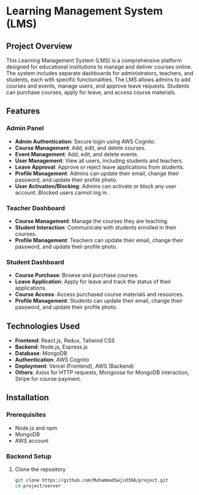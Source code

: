 # Learning Management System (LMS)

## Project Overview
This Learning Management System (LMS) is a comprehensive platform designed for educational institutions to manage and deliver courses online. The system includes separate dashboards for administrators, teachers, and students, each with specific functionalities. The LMS allows admins to add courses and events, manage users, and approve leave requests. Students can purchase courses, apply for leave, and access course materials.

## Features

### Admin Panel
- **Admin Authentication**: Secure login using AWS Cognito.
- **Course Management**: Add, edit, and delete courses.
- **Event Management**: Add, edit, and delete events.
- **User Management**: View all users, including students and teachers.
- **Leave Approval**: Approve or reject leave applications from students.
- **Profile Management**: Admins can update their email, change their password, and update their profile photo.
- **User Activation/Blocking**: Admins can activate or block any user account. Blocked users cannot log in.

### Teacher Dashboard
- **Course Management**: Manage the courses they are teaching.
- **Student Interaction**: Communicate with students enrolled in their courses.
- **Profile Management**: Teachers can update their email, change their password, and update their profile photo.

### Student Dashboard
- **Course Purchase**: Browse and purchase courses.
- **Leave Application**: Apply for leave and track the status of their applications.
- **Course Access**: Access purchased course materials and resources.
- **Profile Management**: Students can update their email, change their password, and update their profile photo.

## Technologies Used
- **Frontend**: React.js, Redux, Tailwind CSS
- **Backend**: Node.js, Express.js
- **Database**: MongoDB
- **Authentication**: AWS Cognito
- **Deployment**: Vercel (Frontend), AWS (Backend)
- **Others**: Axios for HTTP requests, Mongoose for MongoDB interaction, Stripe for course payment.

## Installation

### Prerequisites
- Node.js and npm
- MongoDB
- AWS account

### Backend Setup
1. Clone the repository
   ```bash
   git clone https://github.com/MuhammadSajid368/project.git
   cd project/server
